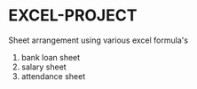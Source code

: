 # EXCEL-PROJECT  
Sheet arrangement using various excel formula's 
1. bank loan sheet 
2. salary sheet
3. attendance sheet
